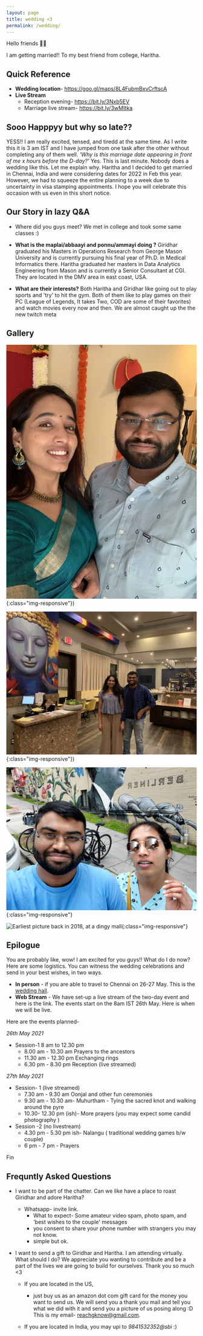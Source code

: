 ```yaml
---
layout: page
title: wedding <3
permalink: /wedding/
---
```


Hello friends 👋🏽

I am getting married!! To my best friend from college, Haritha.

## Quick Reference

* **Wedding location**- <https://goo.gl/maps/8L4FubmBxvCrftscA>
* **Live Stream**
  * Reception evening- <https://bit.ly/3Nxb5EV>
  * Marriage live stream- <https://bit.ly/3wMItka>

## Sooo Happpyy but why so late??

YESS!! I am really excited, tensed, and tiredd at the same time. As I write this it is 3 am IST and I have jumped from one task after the other without completing any of them well. *'Why is this marriage date appearing in front of me x hours before the D-day?'* Yes. This is last minute. Nobody does a wedding like this. Let me explain why. Haritha and I decided to get married in Chennai, India and were considering dates for 2022 in Feb this year. However, we had to squeeze the entire planning to a week due to uncertainty in visa stamping appointments. I hope you will celebrate this occasion with us even in this short notice.

## Our Story in lazy Q&A

* Where did you guys meet?
We met in college and took some same classes :)

* **What is the maplai/abbaayi and ponnu/ammayi doing ?**
Giridhar graduated his Masters in Operations Research from George Mason University and is currently pursuing his final year of Ph.D. in Medical Informatics there.
Haritha graduated her masters in Data Analytics Engineering from Mason and is currently a Senior Consultant at CGI.
They are located in the DMV area in east coast, USA.

* **What are their interests?**
Both Haritha and Giridhar like going out to play sports and 'try' to hit the gym. Both of them like to play games on their PC (League of Legends, It takes Two, COD are some of their favorites) and watch movies every now and then. We are almost caught up the the new twitch meta

## Gallery

![Recently, about a month ago](/assets/p1.jpg){:class="img-responsive"})

![Few months ago](/assets/p2.jpg){:class="img-responsive"})

![while in Geoegetown waterfront, DC, recently](/assets/p5.jpg){:class="img-responsive"}

![Earliest picture back in 2018, at a dingy mall](/assets/p4.png){:class="img-responsive"}

## Epilogue

You are probably like, wow! I am excited for you guys!! What do I do now? Here are some logistics.
You can witness the wedding celebrations and send in your best wishes, in two ways.

* **In person** - if you are able to travel to Chennai on 26-27 May. This is the [wedding hall](https://goo.gl/maps/8L4FubmBxvCrftscA).
* **Web Stream** - We have set-up a live stream of the two-day event and here is the link. The events start on the 8am IST 26th May. Here is when we will be live.

Here are the events planned-

*26th May 2021*

* Session-1 8 am to 12.30 pm
  * 8.00 am - 10.30 am Prayers to the ancestors
  * 11.30 am - 12.30 pm Exchanging rings
  * 6.30 pm - 8.30 pm Reception (live streamed)

*27th May 2021*

* Session- 1 (live streamed)
  * 7.30 am - 9.30 am Oonjal and other fun ceremonies
  * 9.30 am - 10.30 am- Muhurtham - Tying the sacred knot and walking around the pyre
  * 10.30- 12.30 pm (ish)- More prayers (you may expect some candid photography )
* Session -2 (no livestream)
  * 4.30 pm - 5.30 pm ish-  Nalangu ( traditional wedding games b/w couple)
  * 6 pm - 7 pm - Prayers  

Fin

## Frequntly Asked Questions

* I want to be part of the chatter. Can we like have a place to roast Giridhar and adore Haritha?
  * Whatsapp- invite link.
    * What to expect- Some amateur video spam, photo spam, and 'best wishes to the couple' messages
    * you consent to share your phone number with strangers you may not know.
    * simple but ok.

* I want to send a gift to Giridhar and Haritha. I am attending virtually. What should I do?
  We appreciate you wanting to contribute and be a part of the lives we are going to build for ourselves. Thank you so much <3
  * If you are located in the US,  
    * just buy us as an amazon dot com gift card for the money you want to send us. We will send you a thank you mail and tell you what we did with it and send you a picture of us posing along :D This is my email- reachgknow@gmail.com.

  * If you are located in India, you may upi to *9841532352@sbi* :)


